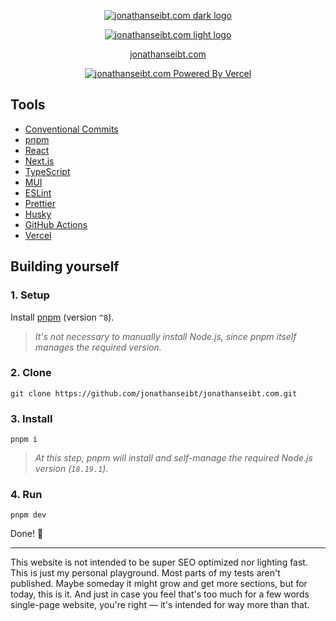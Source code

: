 <div align="center">

[![jonathanseibt.com dark logo](https://github.com/jonathanseibt/jonathanseibt.com/assets/56838120/39834296-e635-459e-8100-6b162dc611c7#gh-light-mode-only)](https://goto.jonathanseibt.com/site)

[![jonathanseibt.com light logo](https://github.com/jonathanseibt/jonathanseibt.com/assets/56838120/a54ea4ba-53e2-4338-b1e8-b4119b93ba4a#gh-dark-mode-only)](https://goto.jonathanseibt.com/site)

[jonathanseibt.com](https://goto.jonathanseibt.com/site)

[![jonathanseibt.com Powered By Vercel](https://img.shields.io/static/v1?label=powered%20by&message=vercel&color=black&labelColor=black&logoColor=white&style=for-the-badge&logo=vercel&link=https://vercel.com/jonathanseibt/jonathanseibt-com)](https://vercel.com/jonathanseibt/jonathanseibt-com)

</div>

## Tools

- [Conventional Commits](https://conventionalcommits.org)
- [pnpm](https://pnpm.io)
- [React](https://reactjs.org)
- [Next.js](https://nextjs.org)
- [TypeScript](https://typescriptlang.org)
- [MUI](https://mui.com)
- [ESLint](https://eslint.org)
- [Prettier](https://prettier.io)
- [Husky](https://typicode.github.io/husky)
- [GitHub Actions](https://github.com/features/actions)
- [Vercel](https://vercel.com)

## Building yourself

### 1. Setup

Install [pnpm](https://pnpm.io) (version `^8`).

> _It's not necessary to manually install Node.js, since pnpm itself manages the required version._

### 2. Clone

`git clone https://github.com/jonathanseibt/jonathanseibt.com.git`

### 3. Install

`pnpm i`

> _At this step, pnpm will install and self-manage the required Node.js version (`18.19.1`)._

### 4. Run

`pnpm dev`

Done! 👏

<hr />

This website is not intended to be super SEO optimized nor lighting fast. This is just my personal playground. Most parts of my tests aren't published. Maybe someday it might grow and get more sections, but for today, this is it. And just in case you feel that's too much for a few words single-page website, you're right — it's intended for way more than that.
